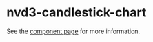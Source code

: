 nvd3-candlestick-chart
======================

See the [component page](http://renatoutsch.github.io/poly-nvd3/nvd3-candlestick-chart) for more information.
